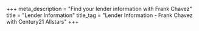+++
meta_description = "Find your lender information with Frank Chavez"
title = "Lender Information"
title_tag = "Lender Information - Frank Chavez with Century21 Allstars"
+++